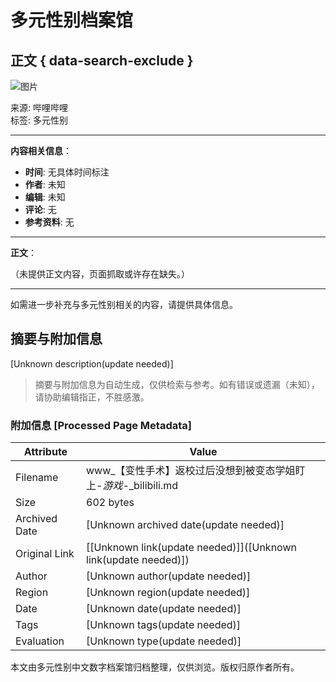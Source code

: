 # 多元性别档案馆

## 正文 { data-search-exclude }


![图片](https://i0.hdslb.com/bfs/banner/de18e1dee602d33bd52d9132847592c8c40025c9.png)

来源: 哔哩哔哩  
标签: 多元性别

---

**内容相关信息**：

- **时间**: 无具体时间标注  
- **作者**: 未知  
- **编辑**: 未知  
- **评论**: 无  
- **参考资料**: 无  

---

**正文**：

（未提供正文内容，页面抓取或许存在缺失。）  

---

如需进一步补充与多元性别相关的内容，请提供具体信息。
<!-- tcd_original_link https://www.bilibili.com/video/BV14m421G7pT/?spm_id_from=333.788.recommend_more_video.7 -->


## 摘要与附加信息

<!-- tcd_abstract -->
[Unknown description(update needed)]
<!-- tcd_abstract_end -->

> 摘要与附加信息为自动生成，仅供检索与参考。如有错误或遗漏（未知），请协助编辑指正，不胜感激。

### 附加信息 [Processed Page Metadata]

| Attribute       | Value                                  |
|-----------------|----------------------------------------|
| Filename        | www_【变性手术】返校过后没想到被变态学姐盯上-_游戏_-_bilibili.md                             |
| Size            | 602 bytes                           |
| Archived Date   | [Unknown archived date(update needed)]                             |
| Original Link   | [[Unknown link(update needed)]]([Unknown link(update needed)])                       |
| Author          | [Unknown author(update needed)]                               |
| Region          | [Unknown region(update needed)]                               |
| Date            | [Unknown date(update needed)]                                 |
| Tags            | [Unknown tags(update needed)]                                 |
| Evaluation            | [Unknown type(update needed)]                                 |
<!-- tcd_table_end -->

本文由多元性别中文数字档案馆归档整理，仅供浏览。版权归原作者所有。
